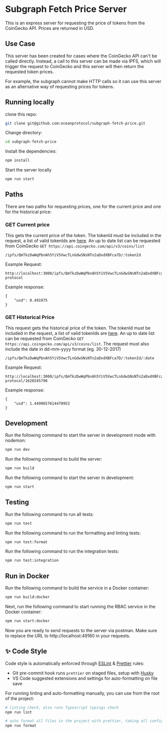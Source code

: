 # Subgraph Fetch Price Server

This is an express server for requesting the price of tokens from the CoinGecko API. Prices are returned in USD.

## Use Case

This server has been created for cases where the CoinGecko API can't be called directly. Instead, a call to this server can be made via IPFS, which will trigger the request to CoinGecko and this server will then return the requested token prices.

For example, the subgraph cannot make HTTP calls so it can use this server as an alternative way of requesting prices for tokens.

## Running locally

clone this repo:

```Bash
git clone git@github.com:oceanprotocol/subgraph-fetch-price.git
```

Change directory:

```Bash
cd subgraph-fetch-price
```

Install the dependencies:

```Bash
npm install
```

Start the server locally

```Bash
npm run start
```

## Paths

There are two paths for requesting prices, one for the current price and one for the historical price:

### GET Current price

This gets the current price of the token. The tokenId must be included in the request, a list of valid tokenIds are [here](./tokenIdList.json). An up to date list can be requested from CoinGecko `GET https://api.coingecko.com/api/v3/coins/list`

```
/ipfs/QmTkzDwWqPbnAh5YiV5VwcTLnGdwSNsNTn2aDxdXBFca7D/:tokenId
```

Example Request:

```
http://localhost:3000/ipfs/QmTkzDwWqPbnAh5YiV5VwcTLnGdwSNsNTn2aDxdXBFca7D/ocean-protocol
```

Example response:

```
{
    "usd": 0.491975
}
```

### GET Historical Price

This request gets the historical price of the token. The tokenId must be included in the request, a list of valid tokenIds are [here](./tokenIdList.json). An up to date list can be requested from CoinGecko `GET https://api.coingecko.com/api/v3/coins/list`. The request must also include the date in dd-mm-yyyy format (eg. 30-12-2017)

```
/ipfs/QmTkzDwWqPbnAh5YiV5VwcTLnGdwSNsNTn2aDxdXBFca7D/:tokenId/:date
```

Example Request:

```
http://localhost:3000/ipfs/QmTkzDwWqPbnAh5YiV5VwcTLnGdwSNsNTn2aDxdXBFca7D/ocean-protocol/1620245790
```

Example response:

```
{
    "usd": 1.4499657614470953
}
```

## Development

Run the following command to start the server in development mode with nodemon:

```Bash
npm run dev
```

Run the following command to build the server:

```Bash
npm run build
```

Run the following command to start the server in development:

```Bash
npm run start
```

## Testing

Run the following command to run all tests:

```Bash
npm run test
```

Run the following command to run the formatting and linting tests:

```Bash
npm run test:format
```

Run the following command to run the integration tests:

```Bash
npm run test:integration
```

## Run in Docker

Run the following command to build the service in a Docker container:

```Bash
npm run build:docker
```

Next, run the following command to start running the RBAC service in the Docker container:

```Bash
npm run start:docker
```

Now you are ready to send requests to the server via postman. Make sure to replace the URL to http://localhost:49160 in your requests.

## ✨ Code Style

Code style is automatically enforced through [ESLint](https://eslint.org) & [Prettier](https://prettier.io) rules:

- Git pre-commit hook runs `prettier` on staged files, setup with [Husky](https://typicode.github.io/husky)
- VS Code suggested extensions and settings for auto-formatting on file save

For running linting and auto-formatting manually, you can use from the root of the project:

```bash
# linting check, also runs Typescript typings check
npm run lint

# auto format all files in the project with prettier, taking all configs into account
npm run format
```
